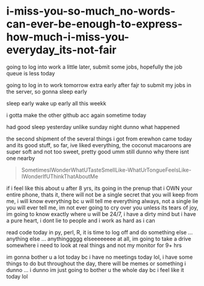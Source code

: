 # i-miss-you-so-much_no-words-can-ever-be-enough-to-express-how-much-i-miss-you-everyday_its-not-fair
<!--
im trying to help you out but please do not interact with my github

that really could have been me that you would have cheated on for 8+ yrs (i dunno when your relationship started but im assuming that when i called you in 2018, you guys were together, so thats why there was attitude on the phone)

you are the cruelest person ive ever known/met whatever, and i dont want that for myself

just a complete waste of time

i will take screenshots and escalate things to my manager/PI/group leader at m s k c c if i see activity on github from you or if you call/email me -- i am very very serious

leave me alone

**let this go**

stop wasting my time

nobody helped me with anything, i did it all by myself: i got to rutgers by myself, i got to penn by myself, i got to bethesda by myself, i got to sampled by myself and im now at m s k c c and i made it here by myself

i could spend another 8 yrs by giving you the benefit of the doubt but its exhausting at this point and i just dont want to


im going to reiterate this again, please do NOT contact me in anyway, my SIL is an attorney in nyc we are not weak people, you do not want to do this

you're just messing around with as many women as you can.

you're just not a serious person and i cannot stand that and i will never put up with that.

i realized this as i was recording the voicenote over the weekend, i thought, i dont really want to talk to you, you're such a mean person ... so i finally understood why it never worked out.

im not for putting other women down but ill make a small exception to make a quick point. go to your fking wife if you want someone to make you laugh, dont come to me, you chose her so proudly right over me? so go to her, fk off. is she just not funny, and thats why you're always here? hmmm ... theres nothing you can do for me at this point (or ever actually) but waste my time even more.

my intuition says that you most likely met her on the internet and me, the person who fking drove from philly the night before, you wanted to fk around with, you could just never accept or believe that something good could happen to you with me -- so not only are you a cruel person, but you're also pretty dumb and you do dumb things. you do NOT get to end up with me in the end thats just not whats meant to be, i get that now ... i see it now why it never worked out. once i cant stand someone, theyre dead to me and i cannot stand you.

oh and i get phone numbers all the time, so that wasnt a big deal to me.

thats all from me


im not talking to u bc ur married and i need to figure out what im doing with my life talking and sending hrs long voice notes to a married man that also one that didnt choose me.

but i wanted to add more information to some things

> attitude on the phone

oh, you have NEVER seen attitude like mine ... arrogance ... you have never seen a more arrogent person than me, you have met your fking match with me ... im a connoisseur of arrogent people in academia, i know i can outdo them. moreover, i am such a competitive person thats how my parents raised me to be, to be the absolute best in whatever im doing

> cheating

with me, you have lost all privileges to your PHONE (which is an android), honey, im going to get you a phone where all you can do is take calls, send/recieve work emails and that's IT. everything you do, will be monitored by me 24/7, even when you SLEEP. eveywhere you go, anybody you talk to, im going to know EVERYTHING, every single thing. you will be monitored by people you dont even know about, at the least being my family. thats what youre signing up for. any new friend you want to make, get approved by me, you dont get to hang around with trash people. you will be in absolute complete surveillance by me.

> new phone for you

https://minimalcompany.com/ something like this, i know there are others, all you will be able to do is: make calls, work emails, read books, listen to podcasts, call an uber and thats IT, that's all you need

> laugh

oh i can make you laugh, but if you miss any one of your five daily prayers, youre sleeping in the living room until you make it up. drinking/drugs, its over on the first attempt, i will not put up with it AT ALL, not even a sip.

> lie

you lie to me about anything, i am from nj and im pakistani, its like the perfect storm of anger when it comes out which it rarely does bc im mostly a chill person. i will find out if you're lying TO ME and it'll be absolutely over for you. i dont lie to people.

if you want to hide anything from me, i swear i will find out, i always find out.

> potential wife # 3 https://www.youtube.com/watch?v=MJEAGd1bQuc there will not be wife # 3 for you i am so fking serious

nooo ... it ENDS with me and that's all im going to say about that

IM PISSED

you want this? figure your shit out now ... do not underestimate me im a very serious person. the older i get the more i realize that its very important to live life seriously there is no other way, i have fun but im strict and im a serious person

oh and i can be as mean as i want to you, bc you fwded my emails to penn of all places, that is some fked up shit, you are the meanest person ever that could ever exist

you're turkish and youre going to tell me what to do? HONEY i am a pakistani WOMAN have you MET US do you know what youre signing up for

oh and i like to look put together when i leave the house, so if youre going anywhere with me, 1. you have to go to the barbershop regularly 2. i dont like tshirts + jeans -- but im going to dress you up, im going to give you a new wardrobe, what are you doing with your life im so confused
--> 

going to log into work a little later, submit some jobs, hopefully the job queue is less today

going to log in to work tomorrow extra early after fajr to submit my jobs in the server, so gonna sleep early

sleep early wake up early all this weekk

i gotta make the other github acc again sometime today

had good sleep yesterday unlike sunday night dunno what happened

the second shipment of the several things i got from erewhon came today and its good stuff, so far, ive liked everything, the coconut macaroons are super soft and not too sweet, pretty good umm still dunno why there isnt one nearby

> SometimesIWonderWhatUTasteSmellLike-WhatUrTongueFeelsLike-IWonderIfUThinkThatAboutMe

if i feel like this about u after 8 yrs, its going in the prenup that i OWN your entire phone, thats it, there will not be a single secret that you will keep from me, i will know everything bc u will tell me everything always, not a single lie you will ever tell me, im not ever going to cry over you unless its tears of joy, im going to know exactly where u will be 24/7, i have a dirty mind but i have a pure heart, i dont lie to people and i work as hard as i can

read code today in py, perl, R, it is time to log off and do something else ... anything else ... anythinggggg elseeeeeeee at all, im going to take a drive somewhere i need to look at real things and not my monitor for 9+ hrs

im gonna bother u a lot today bc i have no meetings today lol, i have some things to do but throughout the day, there will be memes or something i dunno ... i dunno im just going to bother u the whole day bc i feel like it today lol
